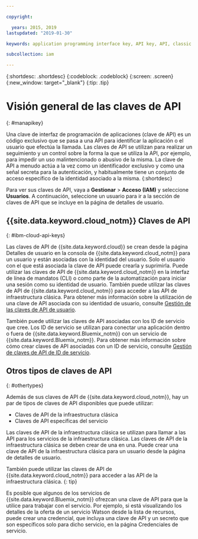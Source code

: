 ```yaml
---

copyright:

  years: 2015, 2019
lastupdated: "2019-01-30"

keywords: application programming interface key, API key, API, classic infrastructure API key, IBM Cloud API key

subcollection: iam

---
```


{:shortdesc: .shortdesc}
{:codeblock: .codeblock}
{:screen: .screen}
{:new_window: target="_blank"}
{:tip: .tip}

# Visión general de las claves de API
{: #manapikey}

Una clave de interfaz de programación de aplicaciones (clave de API) es un código exclusivo que se pasa a una API para identificar la aplicación o el usuario que efectúa la llamada. Las claves de API se utilizan para realizar un seguimiento y un control sobre la forma la que se utiliza la API, por ejemplo, para impedir un uso malintencionado o abusivo de la misma. La clave de API a menudo actúa a la vez como un identificador exclusivo y como una señal secreta para la autenticación, y habitualmente tiene un conjunto de acceso específico de la identidad asociado a la misma.
{:shortdesc}

Para ver sus claves de API, vaya a **Gestionar** > **Acceso (IAM)** y seleccione **Usuarios**. A continuación, seleccione un usuario para ir a la sección de claves de API que se incluye en la página de detalles de usuario.

## {{site.data.keyword.cloud_notm}} Claves de API
{: #ibm-cloud-api-keys}

Las claves de API de {{site.data.keyword.cloud}} se crean desde la página Detalles de usuario en la consola de {{site.data.keyword.cloud_notm}} para un usuario y están asociadas con la identidad del usuario. Solo el usuario con el que está asociada la clave de API puede crearla y suprimirla. Puede utilizar las claves de API de {{site.data.keyword.cloud_notm}} en la interfaz de línea de mandatos (CLI) o como parte de la automatización para iniciar una sesión como su identidad de usuario. También puede utilizar las claves de API de {{site.data.keyword.cloud_notm}} para acceder a las API de infraestructura clásica. Para obtener más información sobre la utilización de una clave de API asociada con su identidad de usuario, consulte [Gestión de las claves de API de usuario](/docs/iam?topic=iam-userapikey#userapikey).

También puede utilizar las claves de API asociadas con los ID de servicio que cree. Los ID de servicio se utilizan para conectar una aplicación dentro o fuera de {{site.data.keyword.Bluemix_notm}} con un servicio de {{site.data.keyword.Bluemix_notm}}. Para obtener más información sobre cómo crear claves de API asociadas con un ID de servicio, consulte [Gestión de claves de API de ID de servicio](/docs/iam?topic=iam-serviceidapikeys#serviceidapikeys).

## Otros tipos de claves de API
{: #othertypes}

Además de sus claves de API de {{site.data.keyword.cloud_notm}}, hay un par de tipos de claves de API disponibles que puede utilizar:

* Claves de API de la infraestructura clásica
* Claves de API específicas del servicio

Las claves de API de la infraestructura clásica se utilizan para llamar a las API para los servicios de la infraestructura clásica. Las claves de API de la infraestructura clásica se deben crear de una en una. Puede crear una clave de API de la infraestructura clásica para un usuario desde la página de detalles de usuario.

También puede utilizar las claves de API de {{site.data.keyword.cloud_notm}} para acceder a las API de la infraestructura clásica.
{: tip}

Es posible que algunos de los servicios de {{site.data.keyword.Bluemix_notm}} ofrezcan una clave de API para que la utilice para trabajar con el servicio. Por ejemplo, si está visualizando los detalles de la oferta de un servicio Watson desde la lista de recursos, puede crear una credencial, que incluya una clave de API y un secreto que son específicos solo para dicho servicio, en la página Credenciales de servicio.
